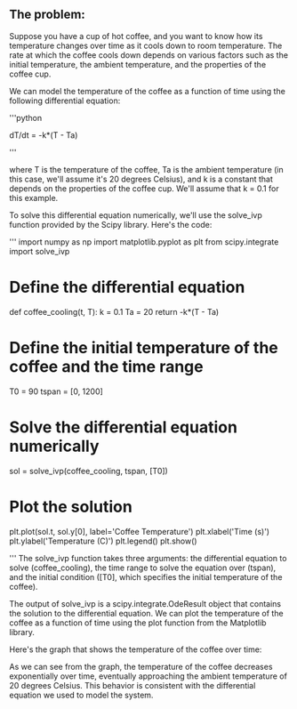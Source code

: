 ## The problem:

Suppose you have a cup of hot coffee, and you want to know how its temperature changes over time as it cools down to room temperature. The rate at which the coffee cools down depends on various factors such as the initial temperature, the ambient temperature, and the properties of the coffee cup.

We can model the temperature of the coffee as a function of time using the following differential equation:

'''python

dT/dt = -k*(T - Ta)

'''

where T is the temperature of the coffee, Ta is the ambient temperature (in this case, we'll assume it's 20 degrees Celsius), and k is a constant that depends on the properties of the coffee cup. We'll assume that k = 0.1 for this example.

To solve this differential equation numerically, we'll use the solve_ivp function provided by the Scipy library. Here's the code:

'''
import numpy as np
import matplotlib.pyplot as plt
from scipy.integrate import solve_ivp

# Define the differential equation
def coffee_cooling(t, T):
    k = 0.1
    Ta = 20
    return -k*(T - Ta)

# Define the initial temperature of the coffee and the time range
T0 = 90
tspan = [0, 1200]

# Solve the differential equation numerically
sol = solve_ivp(coffee_cooling, tspan, [T0])

# Plot the solution
plt.plot(sol.t, sol.y[0], label='Coffee Temperature')
plt.xlabel('Time (s)')
plt.ylabel('Temperature (C)')
plt.legend()
plt.show()

'''
The solve_ivp function takes three arguments: the differential equation to solve (coffee_cooling), the time range to solve the equation over (tspan), and the initial condition ([T0], which specifies the initial temperature of the coffee).

The output of solve_ivp is a scipy.integrate.OdeResult object that contains the solution to the differential equation. We can plot the temperature of the coffee as a function of time using the plot function from the Matplotlib library.

Here's the graph that shows the temperature of the coffee over time:



As we can see from the graph, the temperature of the coffee decreases exponentially over time, eventually approaching the ambient temperature of 20 degrees Celsius. This behavior is consistent with the differential equation we used to model the system.
